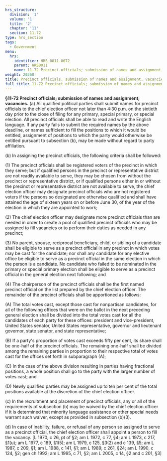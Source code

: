 ```yaml
---
hrs_structure:
  division: '1'
  volume: '1'
  title: '2'
  chapter: '11'
  section: 11-72
type: hrs_section
tags:
  - Government
menu:
  hrs:
    identifier: HRS_0011-0072
    parent: HRS0011
    name: 11-72 Precinct officials; submission of names and assignment; vacancies
weight: 20260
title: Precinct officials; submission of names and assignment; vacancies
full_title: 11-72 Precinct officials; submission of names and assignment; vacancies
---
```

**§11-72 Precinct officials; submission of names** **and assignment; vacancies.** (a) All qualified political parties shall submit names for precinct officials to the chief election officer not later than 4:30 p.m. on the sixtieth day prior to the close of filing for any primary, special primary, or special election. All precinct officials shall be able to read and write the English language. If any party fails to submit the required names by the above deadline, or names sufficient to fill the positions to which it would be entitled, assignment of positions to which the party would otherwise be entitled pursuant to subsection (b), may be made without regard to party affiliation.

(b) In assigning the precinct officials, the following criteria shall be followed:

(1) The precinct officials shall be registered voters of the precinct in which they serve; but if qualified persons in the precinct or representative district are not readily available to serve, they may be chosen from without the precinct or representative district, or if qualified persons either in or without the precinct or representative district are not available to serve, the chief election officer may designate precinct officials who are not registered voters if the persons so designated are otherwise qualified and shall have attained the age of sixteen years on or before June 30, of the year of the election in which they are appointed to work;

(2) The chief election officer may designate more precinct officials than are needed in order to create a pool of qualified precinct officials who may be assigned to fill vacancies or to perform their duties as needed in any precinct;

(3) No parent, spouse, reciprocal beneficiary, child, or sibling of a candidate shall be eligible to serve as a precinct official in any precinct in which votes may be cast for the candidate; nor shall any candidate for any elective office be eligible to serve as a precinct official in the same election in which the person is a candidate. No candidate who failed to be nominated in the primary or special primary election shall be eligible to serve as a precinct official in the general election next following; and

(4) The chairperson of the precinct officials shall be the first named precinct official on the list prepared by the chief election officer. The remainder of the precinct officials shall be apportioned as follows:

(A) The total votes cast, except those cast for nonpartisan candidates, for all of the following offices that were on the ballot in the next preceding general election shall be divided into the total votes cast for all the candidates of each party for these offices: president and vice-president, United States senator, United States representative, governor and lieutenant governor, state senator, and state representative;

(B) If a party's proportion of votes cast exceeds fifty per cent, its share shall be one-half of the precinct officials. The remaining one-half shall be divided among the remaining parties in proportion to their respective total of votes cast for the offices set forth in subparagraph (A);

(C) In the case of the above division resulting in parties having fractional positions, a whole position shall go to the party with the larger number of votes cast; and

(D) Newly qualified parties may be assigned up to ten per cent of the total positions available at the discretion of the chief election officer.

(c) In the recruitment and placement of precinct officials, any or all of the requirements of subsection (b) may be waived by the chief election officer if it is determined that minority language assistance or other special needs warrant such waiver, except as provided in subsection (b)(3).

(d) In case of inability, failure, or refusal of any person so assigned to serve as a precinct official, the chief election officer shall appoint a person to fill the vacancy. [L 1970, c 26, pt of §2; am L 1972, c 77, §4; am L 1973, c 217, §1(u); am L 1977, c 189, §1(5); am L 1979, c 125, §3(2) and c 139, §5; am L 1987, c 209, §1; am L 1988, c 141, §1; am L 1989, c 261, §24; am L 1990, c 124, §2; gen ch 1992; am L 1995, c 71, §2; am L 2005, c 14, §2 and c 201, §3]
